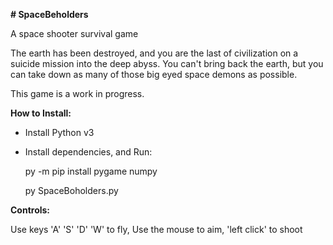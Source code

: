 **# SpaceBeholders**

A space shooter survival game

The earth has been destroyed, and you are the last of civilization on a suicide mission into the deep abyss. You can't bring back the earth, but you can take down as many of those big eyed space demons as possible.

This game is a work in progress.

**How to Install:**

- Install Python v3
- Install dependencies, and Run: 
    
    py -m pip install pygame numpy
    
    py SpaceBoholders.py

**Controls:**

  Use keys 'A' 'S' 'D' 'W' to fly,
  Use the mouse to aim, 
  'left click' to shoot

